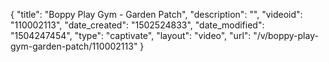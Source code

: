 {
    "title": "Boppy Play Gym - Garden Patch",
    "description": "",
    "videoid": "110002113",
    "date_created": "1502524833",
    "date_modified": "1504247454",
    "type": "captivate",
    "layout": "video",
    "url": "\/v\/boppy-play-gym-garden-patch\/110002113"
}